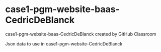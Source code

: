 # case1-pgm-website-baas-CedricDeBlanck
case1-pgm-website-baas-CedricDeBlanck created by GitHub Classroom

Json data to use in case1-pgm-website-CedricDeBlanck

